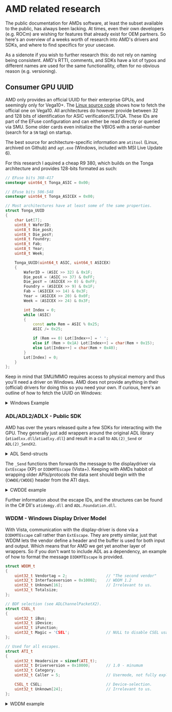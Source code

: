 # AMD related research
The public documentation for AMDs software, at least the subset available to the public, has always been lacking.
At times, even their own developers (e.g. ROCm) are wishing for features that already exist for OEM partners.
So here's an overview of a weeks worth of research into AMD's drivers and SDKs, and where to find specifics for your
usecase. 

As a sidenote if you wish to further research this: do not rely on naming being consistent. 
AMD's RTTI, comments, and SDKs have a lot of typos and different names are used for the same functionallity, often
for no obvious reason (e.g. versioning).

## Consumer GPU UUID
AMD only provides an official UUID for their enterprise GPUs, and seemingly only for Vega10+. 
The [Linux source code](https://elixir.bootlin.com/linux/latest/source/drivers/gpu/drm/amd/pm/powerplay/hwmgr/vega10_hwmgr.c#L509)
shows how to fetch the official one on Vega10.
All architectures do however provide between 32 and 128 bits of identification for ASIC verification/SLT/QA.
These IDs are part of the EFuse configuration and can either be read directly or queried via SMU.
Some older cards even initialize the VBIOS with a serial-number (search for a `SN` tag) on startup.

The best source for architecture-specific information are `atitool` (Linux, archived on Github) 
and `agt.exe` (Windows, included with MSI Live Update 6).

For this research I aquired a cheap R9 380, which builds on the Tonga architecture and provides 128-bits formated as such:
```cpp
// EFuse bits 368-417 
constexpr uint64_t Tonga_ASIC = 0x00;

// EFuse bits 506-548
constexpr uint64_t Tonga_ASICEX = 0x00;

// Most architectures have at least some of the same properties.
struct Tonga_UUID
{
    char Lot[7];
    uint8_t WaferID;
    uint8_t Die_posX;
    uint8_t Die_posY;
    uint8_t Foundry;
    uint8_t Fab;
    uint8_t Year;
    uint8_t Week;

    Tonga_UUID(uint64_t ASIC, uint64_t ASICEX)
    {
        WaferID = (ASIC >> 32) & 0x1F;
        Die_posX = (ASIC >> 37) & 0xFF;
        Die_posY = (ASICEX >> 0) & 0xFF;
        Foundry = (ASICEX >> 9) & 0x1F;
        Fab = (ASICEX >> 14) & 0x3F;
        Year = (ASICEX >> 20) & 0x0F;
        Week = (ASICEX >> 24) & 0x3F;

        int Index = 0;
        while (ASIC)
        {
            const auto Rem = ASIC % 0x25;
            ASIC /= 0x25;

            if (Rem == 0) Lot[Index++] = ' ';
            else if (Rem > 0x1A) Lot[Index++] = char(Rem + 0x15);
            else Lot[Index++] = char(Rem + 0x40);
        }
        Lot[Index] = 0;
    }
};
```

Keep in mind that SMU/MMIO requires access to physical memory and thus you'll need a driver on Windows. 
AMD does not provide anything in their (official) drivers for doing this so you need your own.
If curious, here's an outline of how to fetch the UUID on Windows:

<details>
    <summary>Windows Example</summary>

```cpp
// uint32_t ReadPhysical(void *Address);
// void WritePhysical(void *Address, uint32_t Data);

#pragma pack(push, 1)
struct PCIAlloc_t { uint64_t Baseaddress; uint16_t Segment; 
                    uint8_t FirstBus, LastBus; uint32_t RESERVED; };
#pragma pack (pop)

// Find the PCIe configuration-space.
std::vector<PCIAlloc_t> getAllocations()
{
    // Get the MCFG table from ACPI.
    const auto Size = GetSystemFirmwareTable('ACPI', 'GFCM', nullptr, 0);
    if (Size == 0) return {};

    const auto Buffer = static_cast<uint8_t *>(alloca(Size));
    GetSystemFirmwareTable('ACPI', 'GFCM', Buffer, Size);

    const auto Allocations = (Size - 44) / sizeof(PCIAlloc_t);
    std::vector<PCIAlloc_t> Result(Allocations);

    for (size_t i = 0; i < Allocations; ++i)
        Result[i] = *(Allocation_t *)(Buffer + 44 + sizeof(PCIAlloc_t) * i);

    return Result;
}

// Scan for an AMD device, you should also check class-type.
struct BDF_t { uint8_t Bus, Device, Function; };
std::optional<BDF_t> findAMD(const PCIAlloc_t &Allocation)
{
    constexpr uint32 VendorID = 0x1002;   // ATI, AMD still uses it.

    for (int Bus = Allocation.FirstBus; Bus <= Allocation.LastBus; Bus++)
    {
        // Might also want to check function.
        for (int Device = 0; Device < 32; ++Device)
        {
            const auto Address = Allocation.Baseaddress + (Bus << 20) | (Device << 15);
            const auto Vendordev = ReadPhysical((void *)Address);
            if ((Vendordev & 0xFFFF) == VendorID)
                return BDF_t{ Bus, Device, 0 };
        }
    }

    return {};
}

// Parse the PCI BARs to get the registers (both for reading and SMU).
uint64_t getRegisterbase(const PCIAlloc_t &Allocation, const BDF_t &BDF)
{
    const auto Address = Allocation.Baseaddress + (BDF.Bus << 20) | (BDF.Device << 15) | (BDF.Function << 12);
    std::array<uint32_t, 6> BAR{};

    // PCI BaseAddressRegister
    for (int i = 0; i < 6; ++i)
        BAR[i] = ReadPhysical((void *)(Address + 0x10 + i * sizeof(uint32_t)));

    // AMD offers 3 addresses, showing how to get all for the future.
    uint64_t Reg = 0, Mem = 0, IO = 0;

    // Bit 4 is set to indicate 64-bit addresses.
    if (!(BAR[5] & 4)) Reg = BAR[5] & 0xFFFFFFF0;
    else Reg = (BAR[5] & 0xFFFFFFF0) + (uint64_t(BAR[3]) << 32U);

    if (!(BAR[0] & 4)) Reg = BAR[0] & 0xFFFFFFF0;
    else Reg = (BAR[0] & 0xFFFFFFF0) + (uint64_t(BAR[1]) << 32U);

    // The leftover BAR.
    if (BAR[0] & 4) IO = BAR[4] & 0xFF00;
    else IO = BAR[1] & 0xFF00;

    return Reg;
}

uint32_t ReadSMU(uint64_t Registerbase, size_t First_bit, size_t Last_bit)
{
    // For Bonaire, Hawaii, Tonga
    constexpr uint32_t SMU_IN = 130;
    constexpr uint32_t SMU_OUT = 131;

    const auto Reg1 = 4 * (First_bit / 32) - 0x3FF00000;
    const auto Reg2 = 4 * (Last_bit / 32) - 0x3FF00000;

    PhysicalWrite(Registerbase + (4 * SMU_IN), Reg1);
    const auto Part1 = PhysicalRead(Registerbase + (4 * SMU_OUT));

    PhysicalWrite(Registerbase + (4 * SMU_IN), Reg2);
    const auto Part2 = PhysicalRead(Registerbase + (4 * SMU_OUT));

    // Assemble the bits you want into a DWORD.
}

Tonga_UUID getTonga(uint64_t Registerbase)
{
    auto A = ReadSMU(Registerbase, 368, 399);
    auto B = ReadSMU(Registerbase, 400, 417);
    uint64_t ASIC = A | ((B & 0x3FFFF) << 32U);

    auto C = ReadSMU(Registerbase, 506, 537);
    auto D = ReadSMU(Registerbase, 538, 548);
    uint64_t ASICEX = C | ((B & 0x3FF) << 32U);

    return Tonga_UUID(ASIC, ASICEX);
}
```
</details>

### ADL/ADL2/ADLX - Public SDK
AMD has over the years released quite a few SDKs for interacting with the GPU. They generally just
add wrappers around the original ADL library (`atiadlxx.dll`/`atiadlxy.dll`) and result in a call to
`ADL(2)_Send` or `ADL(2)_SendX2`. 

<details>
    <summary>ADL Send-structs</summary>

```cpp
int ADL_Send(ADLChannelPacket *Packet);
int ADL_SendX2(ADLChannelPacketX2 *Packet);
int ADL2_Send(void *Context, ADLChannelPacket *Packet);
int ADL2_SendX2(void *Context, ADLChannelPacketX2 *Packet);

struct ADLChannelPacket
{
    int32_t AdapterIndex;
    int32_t InputSize;
    void *InputData;
    int32_t OutputSize;
    void *OutputData;
    int32_t CWDDECode;
    uint32_t DeviceHandle;
};
struct ADLChannelPacketX2
{
    int32_t AdapterIndex;
    int32_t iBus;
    int32_t iDevice;
    int32_t iFunction;
    int32_t InputSize;
    void *InputData;
    int32_t OutputSize;
    void *OutputData;
    int32_t CWDDECode;
    uint32_t DeviceHandle;
};
```
</details>

The `_Send` functions then forwards the message to the displaydriver via `ExtEscape` (XP) or `D3DKMTEscape` (Vista+).
Keeping with AMDs habbit of wrapping older APIs/protocols the data sent should begin with the (`CWWDE/CWDDE`) header
from the ATI days.

<details>
  <summary>CWDDE example</summary>

```cpp
struct CWDDECMD_t
{
    uint32_t Totalsize;     // Including the header.
    uint32_t EscapeID;      // Command ID of sorts.
    uint32_t AdapterIndex;
    uint32_t Result;        // Used in composed commands.
};

int32_t getMemoryclock()
{
    struct CIASICID_t
    {
      uint32_t ulSize;
      uint32_t ulFlags;
      uint32_t ulChipID;
      uint32_t ulFamily;
      uint32_t ulEmulatedRevision;
      uint32_t ulVramInstalled;
      uint32_t ulVramType;
      uint32_t ulVramBitWidth;
      uint16_t usXClock;
      uint16_t usMClock;
      uint32_t ulSubsystemID;
      uint32_t ulVramInvisible;
      uint32_t ulGfxEngineID;
      uint16_t usXClockMhz;
      uint16_t usMClockMhz;
      uint16_t usCpPm4UcodeFeatureVersion;
      uint16_t usPadding;
      uint32_t ulPadding[2];
    } Output{ sizeof(CIASICID_t) };
    
    constexpr uint32_t CWDDECI_GETASICID = 4194563U;
    CWWDECMD_t Input{ sizeof(CWWDECMD_t), CWDDECI_GETASICID }

    constexpr auto ADL_PASSTHROUGH = 1;
    ADLChannelPacket Packet { 1, sizeof(Input), &Input, sizeof(Output), &Output, ADL_PASSTHROUGH, 0 };
    
    if (ADL_Send(&Packet) != 0) return -1;
    return Output.usMClockMhz;    
}
```
</details>

Further information about the escape IDs, and the structures can be found in the C# Dll's `atidemgy.dll` and `ADL.Foundation.dll`.

### WDDM - Windows Display Driver Model
With Vista, communication with the display-driver is done via a `D3DKMTEscape` call rather than `ExtEscape`. They are
pretty similar, just that WDDM lets the vendor define a header and the buffer is used for both input and output. 
Which means that for AMD we get yet another layer of wrappers. 
So if you don't want to include ADL as a dependency, an example of how to format the message `D3DKMTEscape` is provided.

```cpp
struct WDDM_t
{
    uint32_t Vendortag = 2;                 // "The second vendor"
    uint32_t Interfaceversion = 0x10002;    // WDDM 1.2
    uint32_t Unknown[16];                   // Irrelevant to us.
    uint32_t Totalsize;
};

// BDF selection (see ADLChannelPacketX2).
struct CSEL_t
{
    uint32_t iBus;
    uint32_t iDevice;
    uint32_t iFunction;
    uint32_t Magic = 'CSEL';                // NULL to disable CSEL usage.
};

// Used for all escapes.
struct ATI_t
{
    uint32_t Headersize = sizeof(ATI_t);
    uint32_t Driverversion = 0x10000;       // 1.0 - minumum
    uint32_t Category;
    uint32_t Caller = 5;                    // Usermode, not fully explored.

    CSEL_t CSEL;                            // Device-selection.
    uint32_t Unknown[24];                   // Irrelevant to us.
};
```

<details>
  <summary>WDDM example</summary>

```cpp
constexpr bool Skipheader(uint32_t EscapeID)
{
    const auto TopW = (EscapeID & 0xFFFF0000) >> 16;
    return (TopW == 0x100) || (TopW == 0x300) || (TopW == 0x600);
}
constexpr uint32_t Filter(uint32_t EscapeID)
{
    const auto TopW = (EscapeID & 0xFFFF0000) >> 16;
    const auto TopB = (EscapeID & 0xFF000000) >> 24;

    if (TopW > 0x14 && !(EscapeID & 0x30000))
    {
        if (TopW == 0x15 || TopW == 0x20)
            return 0x2000000;

        if (TopW == 0x40)
            return 0x3000000;
    }

    if (TopB == 1 || TopB == 3 || TopB == 6)
        return EscapeID;

    return 0x3000000;
}

constexpr bool WinXP = false;
std::vector<uint8_t> D3DCall(const CWDDECMD_t *Command, std::span<const std::byte> Input, std::span<const std::byte> Output, const CSEL_t *BDF = nullptr)
{
    constexpr auto Protocolsize = WinXP ? 0x88 : 0xD4;
    const auto noHeader = Skipheader(Command->EscapeID);
    const auto Totalsize = Protocolsize + Input.size() + Output.size() - (sizeof(CWDDECMD_t) * noHeader);

    std::vector<uint8_t> Result(Totalsize);
    auto Buffer = Result.data();

    // WDDM header.
    if (!WinXP)
    {
        const auto WDDM = (WDDM_t *)Buffer;
        Buffer += sizeof(WDDM_t);
        *WDDM = WDDM_t{};

        WDDM->Totalsize = Totalsize;
    }

    // ATI header.
    {
        const auto ATI = (ATI_t *)Buffer;
        Buffer += sizeof(ATI_t);
        *ATI = ATI_t{};

        // No magic if disabled.
        if (!BDF) ATI->CSEL.Magic = NULL;
        else ATI->CSEL = *BDF;

        // Similar to Nvidias module ID.
        ATI->Category = Filter(Escape);
    }

    // Total input size.
    *(uint32_t *)Buffer = uint32_t(Input.size() + (sizeof(CWDDECMD_t) * !noHeader));

    // CWDDE header.
    if (!noHeader)
    {
        const auto CWDDE = (CWDDECMD_t *)Buffer;
        Buffer += sizeof(CWDDECMD_t);
        *CWDDE = *Command;
    }

    // Extra input.
    std::memcpy(Buffer, Input.data(), Input.size()); 
    Buffer += Input.size();
    
    // Output data.
    *(uint32_t *)Buffer = uint32_t(Output.size()); Buffer += sizeof(uint32_t);
    std::memcpy(Buffer, Output.data(), Output.size());

    return Result;
}
```
</details>
